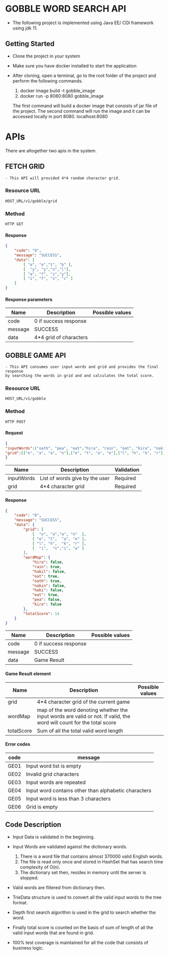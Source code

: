 # GOBBLE WORD SEARCH API

- The following project is implemented using Java EE/ CDI framework using jdk 11.

## Getting Started ##
- Clone the project in your system
- Make sure you have docker installed to start the application
- After cloning, open a terminal, go to the root folder of the project and perform the 
   following commands.
   
   1. docker image build -t gobble_image
   2. docker run -p 8080:8080 gobble_image
   
   The first command will build a docker image that consists of jar file of the project. The
   second command will run the image and it can be accessed locally in port 8080. localhost:8080
   
# APIs #

There are altogether two apis in the system.

## FETCH GRID ##
    - This API will provided 4*4 random character grid.
    
### Resource URL ###
```
HOST_URL/v1/gobble/grid
```
### Method ####

```HTTP GET```

#### Response ####

```json
{
    "code": "0",
    "message": "SUCCESS",
    "data": [
        [ "e", "e","t", "b" ],
        [  "y", "y","n","l"],
        [ "a", "f", "z","y"],
        [ "i", "f", "x", "c" ]
    ]
}
```

#### Response parameters

| Name  |Description |Possible values |
| ------------- | ------------- | -----------|
| code  | 0 if success response  |  |
| message  | SUCCESS |  |
| data  | 4*4 grid of characters|  |




## GOBBLE GAME API ##
    - This API consumes user input words and grid and provides the final response
    by searching the words in grid and and calculates the total score.
    
### Resource URL ###
```
HOST_URL/v1/gobble
```
### Method ####

```HTTP POST```

#### Request

```json
{
"inputWords":["oath", "pea", "eat","hira", "rain", "oat", "kira", "nakin", "haki","hakil"],
"grid":[["o", "a", "a", "n"],["e", "t", "a", "e"],["l", "h", "k", "r"],["i", "n", "i", "a"]]
}
```

| Name  |Description |Validation | 
| ----------------- | ------------- | -----------| 
| inputWords  | List of words give by the user  | Required | 
| grid  | 4*4 character grid | Required  |

#### Response

```json
{
    "code": "0",
    "message": "SUCCESS",
    "data": {
        "grid": [
            [  "o", "a","a", "n"  ],
            [ "e", "t",  "a", "e" ],
            [ "l", "h",  "k", "r" ],
            [  "i",  "n","i", "a" ]
        ],
        "wordMap": {
            "hira": false,
            "rain": true,
            "hakil": false,
            "oat": true,
            "oath": true,
            "nakin": false,
            "haki": false,
            "eat": true,
            "pea": false,
            "kira": false
        },
        "totalScore": 14
    }
}
```
    
| Name  |Description |Possible values |
| ------------- | ------------- | -----------|
| code  | 0 if success response  |  |
| message  | SUCCESS |  |
| data  | Game Result |  |

#### Game Result element

| Name  |Description |Possible values |
| ------------- | ------------- | -----------|
| grid  | 4*4 character grid of the current game  |  |
| wordMap  | map of the word denoting whether the input words are valid or not. If valid, the word will count for the total score  |  |
| totalScore  | Sum of all the total valid word length  |  |

#### Error codes

| code  |message |
| ------------- | ------------- |
| GE01  | Input word list is empty  |
| GE02  | Invalid grid characters  |
| GE03  | Input words are repeated  |
| GE04  | Input word contains other than alphabetic characters  |
| GE05  |Input word is less than 3 characters |
| GE06  |Grid is empty  |


## Code Description

- Input Data is validated in the beginning. 
- Input Words are validated against the dictionary words.
    1. There is a word file that contains almost 370000 valid English words.
    2. The file is read only once and stored in HashSet that has search time complexity of 
    O(n).
    3. The dictionary set then, resides in memory until the server is stopped.
- Valid words are filtered from dictionary then.
- TrieData structure is used to convert all the valid input words to the tree format.
- Depth first search algorithm is used in the grid to search whether the word.
- Finally total score is counted on the basis of sum of length of all the valid input words that
are found in grid.

- 100% test coverage is maintained for all the code that consists of business logic. 